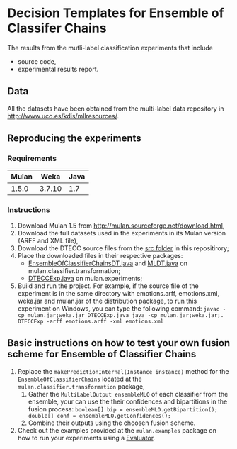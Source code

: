 
# Decision Templates for Ensemble of Classifer Chains
The results from the mutli-label classification experiments that include

- source code,
- experimental results report.

## Data

All the datasets have been obtained from the multi-label data repository in http://www.uco.es/kdis/mllresources/.

## Reproducing the experiments

### Requirements


| Mulan  |  Weka  | Java |
|  ----- | -------| -----|
|  1.5.0 | 3.7.10 | 1.7  |


### Instructions

1. Download Mulan 1.5 from http://mulan.sourceforge.net/download.html,
2. Download the full datasets used in the experiments in its Mulan version (ARFF and XML file),
3. Download the DTECC source files from the [src folder](https://github.com/vfrocha/dtecc/tree/main/src/mulan "src folder") in this repositirory;
4. Place the downloaded files in their respective packages:
	- [EnsembleOfClassifierChainsDT.java](https://github.com/vfrocha/dtecc/blob/main/src/mulan/classifier/transformation/EnsembleOfClassifierChainsDT.java "EnsembleOfClassifierChainsDT.java") and [MLDT.java](https://github.com/vfrocha/dtecc/blob/main/src/mulan/classifier/transformation/MLDT.java "MLDT.java") on mulan.classifier.transformation;
	- [DTECCExp.java](https://github.com/vfrocha/dtecc/blob/main/src/mulan/experiments/DTECCExp.java "DTECCExp.java") on mulan.experiments;
5. Build and run the project. For example, if the source file of the experiment is in the same directory with emotions.arff, emotions.xml, weka.jar and mulan.jar of the distribution package, to run this experiment on Windows, you can type the following command:
```javac -cp mulan.jar;weka.jar DTECCExp.java java -cp mulan.jar;weka.jar;. DTECCExp -arff emotions.arff -xml emotions.xml```	

## Basic instructions on how to test your own fusion scheme for Ensemble of Classifier Chains

1. Replace the ```makePredictionInternal(Instance instance)``` method for the ```EnsembleOfClassifierChains``` located at the ```mulan.classifier.transformation``` package,
	1.  Gather the ```MultiLabelOutput ensembleMLO``` of each classifier from the ensemble, your can use the their confidences and bipartitions in the fusion process:
		    ```boolean[] bip = ensembleMLO.getBipartition();
            double[] conf = ensembleMLO.getConfidences();```
	1.  Combine their outputs using the choosen fusion scheme.
1. Check out the examples provided at the ```mulan.examples``` package on how to run your experiments using a [Evaluator](http://mulan.sourceforge.net/doc/mulan/evaluation/Evaluator.html "Evaluator").
